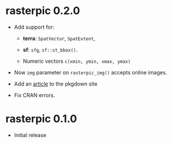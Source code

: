 # rasterpic 0.2.0

-   Add support for:

    -   **terra**: `SpatVector`, `SpatExtent`,

    -   **sf**: `sfg`, `sf::st_bbox()`.

    -   Numeric vectors `c(xmin, ymin, xmax, ymax)`

-   Now `img` parameter on `rasterpic_img()` accepts online images.

-   Add an [article](https://dieghernan.github.io/rasterpic/articles/plots.html)
    to the pkgdown site

-   Fix CRAN errors.

# rasterpic 0.1.0

-   Initial release
